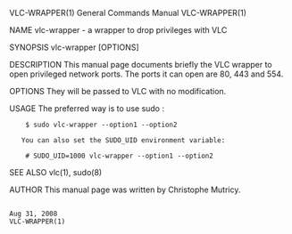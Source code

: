 VLC-WRAPPER(1)                                                                             General Commands Manual                                                                             VLC-WRAPPER(1)

NAME
       vlc-wrapper - a wrapper to drop privileges with VLC

SYNOPSIS
       vlc-wrapper [OPTIONS]

DESCRIPTION
       This manual page documents briefly the VLC wrapper to open privileged network ports.  The ports it can open are 80, 443 and 554.

OPTIONS
       They will be passed to VLC with no modification.

USAGE
       The preferred way is to use sudo :

        $ sudo vlc-wrapper --option1 --option2

       You can also set the SUDO_UID environment variable:

        # SUDO_UID=1000 vlc-wrapper --option1 --option2

SEE ALSO
       vlc(1), sudo(8)

AUTHOR
       This manual page was written by Christophe Mutricy.

                                                                                                 Aug 31, 2008                                                                                  VLC-WRAPPER(1)
